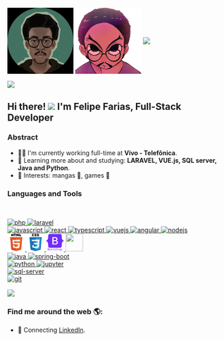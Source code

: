 <!-- <p align="center">
  <span>
    <img align="center" width="510" src="banners/programming-banner.svg" />
  </a>
  <span>
    <img align="center" width="350" src="banners/demon-guts.gif"/>
  </a>
</p> -->

<!-- <div align="center">

![](https://raw.githubusercontent.com/wnqueiroz/wnqueiroz/output/github-contribution-grid-snake.svg)

</div> -->

<p align="left">
  <span>
    <img align="center" width="150" src="/banners/icon felip cont.png" />
    <img align="center" width="150" src="/banners/iconFelipe-removebg-preview.png" />
    <img align="center" width="150" src="/banners/0001-0300.gif" />
  </a>
</p>

<p align="left">
  <span>
    <img align="center" width="150" src="/banners/0001-0300.gif" />
  </a>
</p>

## Hi there! <img src="https://raw.githubusercontent.com/iampavangandhi/iampavangandhi/master/gifs/Hi.gif" width="30px"> I'm Felipe Farias, Full-Stack Developer </h2>

### Abstract

- 👨‍💻 I'm currently working full-time at **Vivo - Telefônica**.
- 🌱 Learning more about and studying: **LARAVEL, VUE.js, SQL server, Java and Python**.
- 💙 Interests: mangas 🥭, games 👾

### Languages and Tools

<br/>

<p align="left">
  
  <a href="https://www.php.net/" target="_blank">
    <img
      src="https://cdn.jsdelivr.net/gh/devicons/devicon/icons/php/php-plain.svg"
      alt="php"
      width="40"
      height="40"
    />
  </a>
  
  <a href="https://laravel.com/" target="_blank">
    <img
      src="https://cdn.jsdelivr.net/gh/devicons/devicon/icons/laravel/laravel-plain.svg"
      alt="laravel"
      width="40"
      height="40"
    />
  </a>
  
  <br>
  
  <a href="https://developer.mozilla.org/en-US/docs/Web/JavaScript" target="_blank">
    <img
      src="https://cdn.jsdelivr.net/gh/devicons/devicon/icons/javascript/javascript-plain.svg"
      alt="javascript"
      width="40"
      height="40"
    />
  </a>
  
  <a href="https://reactjs.org/" target="_blank">
    <img
      src="https://cdn.jsdelivr.net/gh/devicons/devicon/icons/react/react-original-wordmark.svg"
      alt="react"
      width="40"
      height="40"
    />
  </a>
  
  <a href="https://www.typescriptlang.org/" target="_blank">
    <img
      src="https://cdn.jsdelivr.net/gh/devicons/devicon/icons/typescript/typescript-plain.svg"
      alt="typescript"
      width="40"
      height="40"
    />
  </a>
  
  <a href="https://vuejs.org/" target="_blank">
    <img
      src="https://cdn.jsdelivr.net/gh/devicons/devicon/icons/vuejs/vuejs-plain.svg"
      alt="vuejs"
      width="40"
      height="40"
    />
  </a>
  
 <a href="https://angular.io/" target="_blank">
    <img
      src="https://cdn.jsdelivr.net/gh/devicons/devicon/icons/angularjs/angularjs-plain.svg"
      alt="angular"
      width="40"
      height="40"
    />
  </a>
  
  <a href="https://nodejs.org" target="_blank">
    <img
      src="https://cdn.jsdelivr.net/gh/devicons/devicon/icons/nodejs/nodejs-plain.svg"
      alt="nodejs"
      width="40"
      height="40"
    />
  </a>
  
  <br>
  
  <a href="https://www.w3.org/html/" target="_blank"> 
    <img
      src="https://raw.githubusercontent.com/devicons/devicon/master/icons/html5/html5-original-wordmark.svg"
      alt="html5" 
      width="40" 
      height="40" 
    />
  </a>
  
  <a href="https://www.w3schools.com/css/" target="_blank"> 
    <img
      src="https://raw.githubusercontent.com/devicons/devicon/master/icons/css3/css3-original-wordmark.svg" 
      alt="css3"
      width="40" 
      height="40" 
    /> 
  </a>
  
  <a href="https://getbootstrap.com" target="_blank"> 
    <img
      src="https://raw.githubusercontent.com/devicons/devicon/master/icons/bootstrap/bootstrap-plain-wordmark.svg"
      alt="bootstrap" 
      width="40" 
      height="40" 
    /> 
  </a> 
  
  <a href="https://tailwindcss.com/" target="_blank"> 
    <img 
      src="https://cdn.jsdelivr.net/gh/devicons/devicon/icons/tailwindcss/tailwindcss-plain.svg" 
      width="40" 
      height="40" 
    />
  </a>
  
  <br>
  
  <a href="https://www.java.com/pt-BR/" target="_blank">
    <img
      src="https://cdn.jsdelivr.net/gh/devicons/devicon/icons/java/java-plain.svg"
      alt="java"
      width="40"
      height="40"
    />
  </a>
  
  <a href="https://spring.io/" target="_blank">
    <img
      src="https://cdn.jsdelivr.net/gh/devicons/devicon/icons/spring/spring-plain.svg"
      alt="spring-boot"
      width="40"
      height="40"
      color="white"
    />
  </a>
  
  <br>
  
  <a href="https://www.python.org/" target="_blank">
    <img
      src="https://cdn.jsdelivr.net/gh/devicons/devicon/icons/python/python-plain.svg"
      alt="python"
      width="40"
      height="40"
    />
  </a>
  
  <a href="https://jupyter.org/" target="_blank">
    <img
      src="https://cdn.jsdelivr.net/gh/devicons/devicon/icons/jupyter/jupyter-plain.svg"
      alt="jupyter"
      width="40"
      height="40"
    />
  </a>
  
  <br>
  
  <a href="https://docs.microsoft.com/pt-br/sql/sql-server/?view=sql-server-ver16" target="_blank"> 
    <img 
      src="https://cdn.jsdelivr.net/gh/devicons/devicon/icons/microsoftsqlserver/microsoftsqlserver-plain.svg" 
      alt="sql-server"
      width="40" 
      height="40" 
      atyle="color: white;"
    /> 
  </a>

<br>
  
  <a href="https://git-scm.com/" target="_blank">
    <img
      src="https://cdn.jsdelivr.net/gh/devicons/devicon/icons/git/git-plain.svg"
      alt="git"
      width="40"
      height="40"
    />
  </a>
  
</p>
  
 <p align="left">
  <a href="https://github.com/anuraghazra/github-readme-stats">
    <img
      align="center"
      src="https://github-readme-stats.vercel.app/api/top-langs/?username=FelipeFVdev&layout=compact&theme=dark&title_color=fff&text_color=f8f8f2&bg_color=282a36"
    />
  </a>
  
</p>
  
  
  
### Find me around the web 🌎:

- 💼 Connecting <a href="https://www.linkedin.com/in/felipe-farias-vieira-3a394a1ab/" target="_blank">LinkedIn</a>.
<!--
**FelipeFVdev/FelipeFVdev** is a ✨ _special_ ✨ repository because its `README.md` (this file) appears on your GitHub profile.

Here are some ideas to get you started:

- 🔭 I’m currently working on ...
- 🌱 I’m currently learning ...
- 👯 I’m looking to collaborate on ...
- 🤔 I’m looking for help with ...
- 💬 Ask me about ...
- 📫 How to reach me: ...
- 😄 Pronouns: ...
- ⚡ Fun fact: ...
  -->
